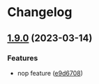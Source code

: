 # Changelog

## [1.9.0](https://www.github.com/mlibrary/middle_english_dictionary/compare/v1.8.1...v1.9.0) (2023-03-14)


### Features

* nop feature ([e9d6708](https://www.github.com/mlibrary/middle_english_dictionary/commit/e9d67082ea0cd52d5ee55182eb00a5f58f4744cd))

